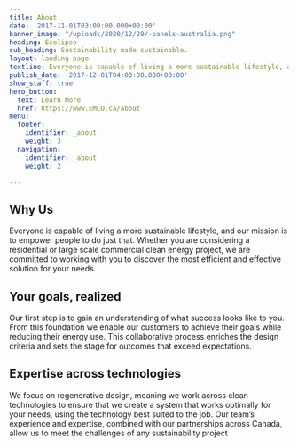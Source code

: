 ```yaml
---
title: About
date: '2017-11-01T03:00:00.000+00:00'
banner_image: "/uploads/2020/12/29/-panels-australia.png"
heading: Ecelipse
sub_heading: Sustainability made sustainable.
layout: landing-page
textline: Everyone is capable of living a more sustainable lifestyle, and our mission is to empower people to do just that
publish_date: '2017-12-01T04:00:00.000+00:00'
show_staff: true
hero_button:
  text: Learn More
  href: https://www.EMCO.ca/about
menu:
  footer:
    identifier: _about
    weight: 3
  navigation:
    identifier: _about
    weight: 2

---
```

 
## Why Us

Everyone is capable of living a more sustainable lifestyle, and our mission is to empower people to do just that. Whether you are considering a residential or large scale commercial clean energy project, we are committed to working with you to discover the most efficient and effective solution for your needs.

## Your goals, realized

Our first step is to gain an understanding of what success looks like to you. From this foundation we enable our customers to achieve their goals while reducing their energy use. This collaborative process enriches the design criteria and sets the stage for outcomes that exceed expectations.

## Expertise across technologies 

We focus on regenerative design, meaning we work across clean technologies to ensure that we create a system that works optimally for your needs, using the technology best suited to the job. Our team’s experience and expertise, combined with our partnerships across Canada, allow us to meet the challenges of any sustainability project
